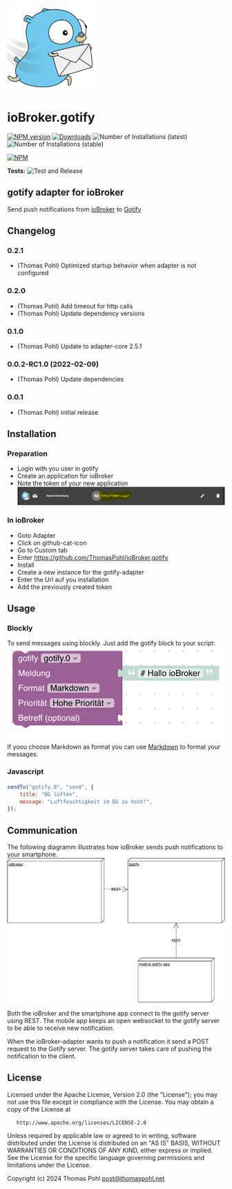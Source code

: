 ![Logo](admin/gotify.png)

# ioBroker.gotify

[![NPM version](https://img.shields.io/npm/v/iobroker.gotify.svg)](https://www.npmjs.com/package/iobroker.gotify)
[![Downloads](https://img.shields.io/npm/dm/iobroker.gotify.svg)](https://www.npmjs.com/package/iobroker.gotify)
![Number of Installations (latest)](https://iobroker.live/badges/gotify-installed.svg)
![Number of Installations (stable)](https://iobroker.live/badges/gotify-stable.svg)

[![NPM](https://nodei.co/npm/iobroker.gotify.png?downloads=true)](https://nodei.co/npm/iobroker.gotify/)

**Tests:** ![Test and Release](https://github.com/ThomasPohl/ioBroker.gotify/workflows/Test%20and%20Release/badge.svg)

## gotify adapter for ioBroker

Send push notifications from [ioBroker](https://iobroker.net/) to [Gotify](https://gotify.net/)

## Changelog

### 0.2.1

-   (Thomas Pohl) Optimized startup behavior when adapter is not configured

### 0.2.0

-   (Thomas Pohl) Add timeout for http calls
-   (Thomas Pohl) Update dependency versions

### 0.1.0

-   (Thomas Pohl) Update to adapter-core 2.5.1

### 0.0.2-RC1.0 (2022-02-09)

-   (Thomas Pohl) Update dependencies

### 0.0.1

-   (Thomas Pohl) initial release

## Installation

### Preparation

-   Login with you user in gotify
-   Create an application for ioBroker
-   Note the token of your new application
    ![new application](img/newApplication.png)

### In ioBroker

-   Goto Adapter
-   Click on github-cat-icon
-   Go to Custom tab
-   Enter https://github.com/ThomasPohl/ioBroker.gotify
-   Install
-   Create a new instance for the gotify-adapter
-   Enter the Url auf you installation
-   Add the previously created token

## Usage

### Blockly

To send messages using blockly. Just add the gotify block to your script:
![Blockly](img/gotify.blockly.png)

If yoou choose Markdown as format you can use [Markdown](https://guides.github.com/features/mastering-markdown/) to format your messages.

### Javascript

```javascript
sendTo("gotify.0", "send", {
    title: "DG lüften",
    message: "Luftfeuchtigkeit im DG zu hoch!",
});
```

## Communication

The following diagramm illustrates how ioBroker sends push notifications to your smartphone.
![Communication diagram](img/iobroker.gotify-communication.png)

Both the ioBroker and the smartphone app connect to the gotify server using REST. The mobile app keeps an open websocket to the gotify server to be able to receive new notification.

When the ioBroker-adapter wants to push a notification it send a POST request to the Gotify server. The gotify server takes care of pushing the notification to the client.

## License

Licensed under the Apache License, Version 2.0 (the "License");
you may not use this file except in compliance with the License.
You may obtain a copy of the License at

       http://www.apache.org/licenses/LICENSE-2.0

Unless required by applicable law or agreed to in writing, software
distributed under the License is distributed on an "AS IS" BASIS,
WITHOUT WARRANTIES OR CONDITIONS OF ANY KIND, either express or implied.
See the License for the specific language governing permissions and
limitations under the License.

Copyright (c) 2024 Thomas Pohl <post@thomaspohl.net>
